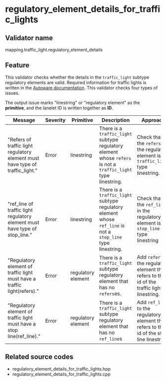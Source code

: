# regulatory_element_details_for_traffic_lights

## Validator name

mapping.traffic_light.regulatory_element_details

## Feature

This validator checks whether the details in the `traffic_light` subtype regulatory elements are valid.
Required information for traffic lights is written in the [Autoware documentation](https://autowarefoundation.github.io/autoware-documentation/main/design/autoware-architecture/map/map-requirements/vector-map-requirements-overview/category_traffic_light/#vm-04-01-traffic-light-basics).
This validator checks four types of issues.

The output issue marks "linestring" or "regulatory element" as the **primitive**, and the lanelet ID is written together as **ID**.

| Message                                                                       | Severity | Primitive          | Description                                                                                                    | Approach                                                                                      |
| ----------------------------------------------------------------------------- | -------- | ------------------ | -------------------------------------------------------------------------------------------------------------- | --------------------------------------------------------------------------------------------- |
| "Refers of traffic light regulatory element must have type of traffic_light." | Error    | linestring         | There is a `traffic_light` subtype regulatory element whose `refers` is not a `traffic_light` type linestring. | Check that the `refers` in the regulatory element is a `traffic_light` type linestring.       |
| "ref_line of traffic light regulatory element must have type of stop_line."   | Error    | linestring         | There is a `traffic_light` subtype regulatory element whose `ref_line` is not a `stop_line` type linestring.   | Check that the `ref_line` in the regulatory element is a `stop_line` type linestring          |
| "Regulatory element of traffic light must have a traffic light(refers)."      | Error    | regulatory element | There is a `traffic_light` subtype regulatory element that has no `refers`es.                                  | Add `refers` to the regulatory element that refers to the id of the traffic light linestring. |
| "Regulatory element of traffic light must have a stop line(ref_line)."        | Error    | regulatory element | There is a `traffic_light` subtype regulatory element that has no `ref_line`s                                  | Add `ref_line` to the regulatory element that refers to the id of the stop line linestring.   |

## Related source codes

- regulatory_element_details_for_traffic_lights.hpp
- regulatory_element_details_for_traffic_lights.cpp
